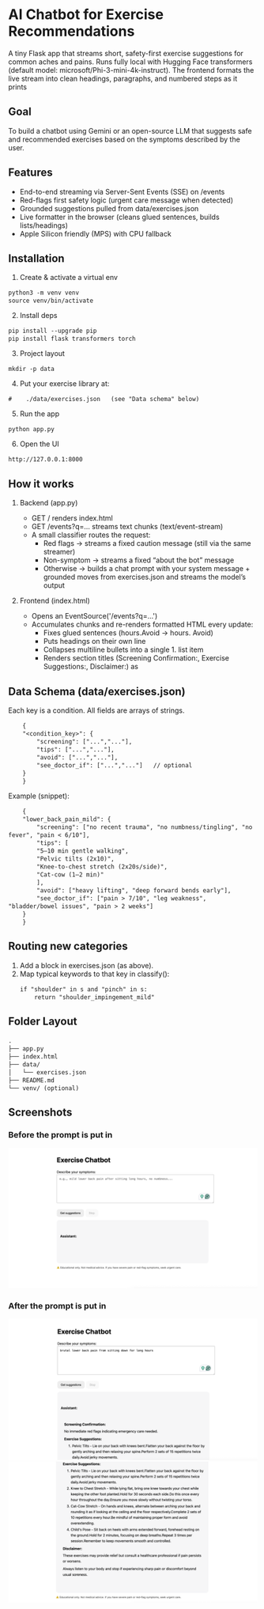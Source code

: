 # AI Chatbot for Exercise Recommendations

A tiny Flask app that streams short, safety-first exercise suggestions for common aches and pains.
Runs fully local with Hugging Face transformers (default model: microsoft/Phi-3-mini-4k-instruct).
The frontend formats the live stream into clean headings, paragraphs, and numbered steps as it prints

## Goal

To build a chatbot using Gemini or an open-source LLM that suggests safe and recommended exercises based on the symptoms described by the user.

## Features

- End-to-end streaming via Server-Sent Events (SSE) on /events
- Red-flags first safety logic (urgent care message when detected)
- Grounded suggestions pulled from data/exercises.json
- Live formatter in the browser (cleans glued sentences, builds lists/headings)
- Apple Silicon friendly (MPS) with CPU fallback

## Installation

1. Create & activate a virtual env
```
python3 -m venv venv
source venv/bin/activate
```

2. Install deps
```
pip install --upgrade pip
pip install flask transformers torch
```

3. Project layout
```
mkdir -p data
```

4. Put your exercise library at:
```
#    ./data/exercises.json   (see "Data schema" below)
```

5. Run the app
```
python app.py
```

6. Open the UI
```
http://127.0.0.1:8000
```

## How it works

1. Backend (app.py)
    - GET / renders index.html
    - GET /events?q=... streams text chunks (text/event-stream)
    - A small classifier routes the request:
        - Red flags → streams a fixed caution message (still via the same streamer)
        - Non-symptom → streams a fixed “about the bot” message
        - Otherwise → builds a chat prompt with your system message + grounded moves from exercises.json and streams the model’s output

2. Frontend (index.html)
    - Opens an EventSource('/events?q=...')
    - Accumulates chunks and re-renders formatted HTML every update:
        - Fixes glued sentences (hours.Avoid → hours. Avoid)
        - Puts headings on their own line
        - Collapses multiline bullets into a single 1. list item
        - Renders section titles (Screening Confirmation:, Exercise Suggestions:, Disclaimer:) as <h4>

## Data Schema (data/exercises.json)
Each key is a condition. All fields are arrays of strings.

```
    {
    "<condition_key>": {
        "screening": ["...","..."],
        "tips": ["...","..."],
        "avoid": ["...","..."],
        "see_doctor_if": ["...","..."]   // optional
    }
    }
```

Example (snippet):

```
    {
    "lower_back_pain_mild": {
        "screening": ["no recent trauma", "no numbness/tingling", "no fever", "pain < 6/10"],
        "tips": [
        "5–10 min gentle walking",
        "Pelvic tilts (2x10)",
        "Knee-to-chest stretch (2x20s/side)",
        "Cat-cow (1–2 min)"
        ],
        "avoid": ["heavy lifting", "deep forward bends early"],
        "see_doctor_if": ["pain > 7/10", "leg weakness", "bladder/bowel issues", "pain > 2 weeks"]
    }
    }
```

## Routing new categories
1. Add a block in exercises.json (as above).
2. Map typical keywords to that key in classify():
    ```
    if "shoulder" in s and "pinch" in s:
        return "shoulder_impingement_mild"
    ```

## Folder Layout
```
.
├── app.py
├── index.html
├── data/
│   └── exercises.json
├── README.md
└── venv/ (optional)
```

## Screenshots

### Before the prompt is put in
![Before the prompt is put in](static/beforePrompt.png)

### After the prompt is put in
![After the prompt is put in](static/afterPrompt1.png)
![After the prompt is put in](static/afterPrompt2.png)